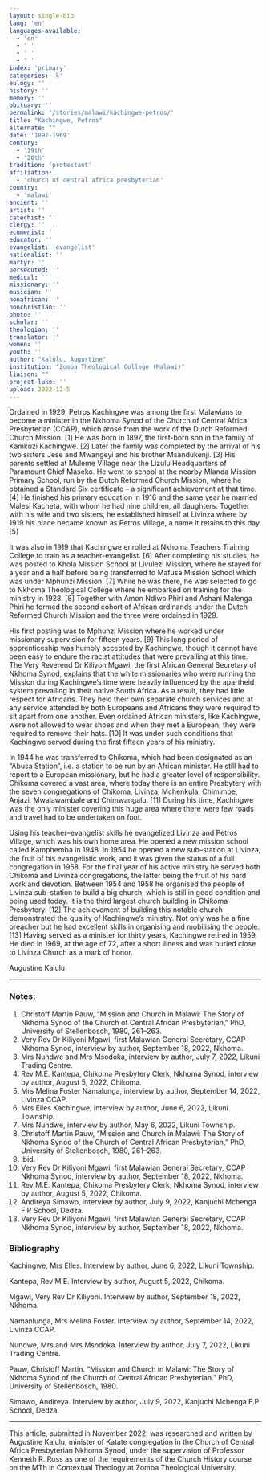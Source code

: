 ```yaml
---
layout: single-bio
lang: 'en'
languages-available:
  - 'en'
  - ' '
  - ' '
  - ' '
index: 'primary'
categories: 'k'
eulogy: ''
history: ''
memory: ''
obituary: ''
permalink: '/stories/malawi/kachingwe-petros/'
title: "Kachingwe, Petros"
alternate: ""
date: '1897-1969'
century:
  - '19th'
  - '20th'
tradition: 'protestant'
affiliation:
  - 'church of central africa presbyterian'
country:
  - 'malawi'
ancient: ''
artist: ''
catechist: ''
clergy: ''
ecumenist: ''
educator: ''
evangelist: 'evangelist'
nationalist: ''
martyr: ''
persecuted: ''
medical: ''
missionary: ''
musician: ''
nonafrican: ''
nonchristian: ''
photo: ''
scholar: ''
theologian: ''
translator: ''
women: ''
youth: ''
author: "Kalulu, Augustine"
institution: "Zomba Theological College (Malawi)"
liaison: ""
project-luke: ''
upload: 2022-12-5
---
```


Ordained in 1929, Petros Kachingwe was among the first Malawians to become a minister in the Nkhoma Synod of the Church of Central Africa Presbyterian (CCAP), which arose from the work of the Dutch Reformed Church Mission. [1] He was born in 1897, the first-born son in the family of Kamkuzi Kachingwe. [2] Later the family was completed by the arrival of his two sisters Jese and Mwangeyi and his brother Msandukenji. [3] His parents settled at Muleme Village near the Lizulu Headquarters of Paramount Chief Maseko. He went to school at the nearby Mlanda Mission Primary School, run by the Dutch Reformed Church Mission, where he obtained a Standard Six certificate – a significant achievement at that time. [4] He finished his primary education in 1916 and the same year he married Malesi Kacheta, with whom he had nine children, all daughters. Together with his wife and two sisters, he established himself at Livinza where by 1919 his place became known as Petros Village, a name it retains to this day. [5]

It was also in 1919 that Kachingwe enrolled at Nkhoma Teachers Training College to train as a teacher-evangelist. [6] After completing his studies, he was posted to Khola Mission School at Livulezi Mission, where he stayed for a year and a half before being transferred to Mafusa Mission School which was under Mphunzi Mission. [7] While he was there, he was selected to go to Nkhoma Theological College where he embarked on training for the ministry in 1928. [8] Together with Amon Ndiwo Phiri and Ashani Malenga Phiri he formed the second cohort of African ordinands under the Dutch Reformed Church Mission and the three were ordained in 1929.

His first posting was to Mphunzi Mission where he worked under missionary supervision for fifteen years. [9] This long period of apprenticeship was humbly accepted by Kachingwe, though it cannot have been easy to endure the racist attitudes that were prevailing at this time. The Very Reverend Dr Kiliyon Mgawi, the first African General Secretary of Nkhoma Synod, explains that the white missionaries who were running the Mission during Kachingwe’s time were heavily influenced by the apartheid system prevailing in their native South Africa. As a result, they had little respect for Africans. They held their own separate church services and at any service attended by both Europeans and Africans they were required to sit apart from one another. Even ordained African ministers, like Kachingwe, were not allowed to wear shoes and when they met a European, they were required to remove their hats. [10] It was under such conditions that Kachingwe served during the first fifteen years of his ministry.

In 1944 he was transferred to Chikoma, which had been designated as an “Abusa Station”, i.e. a station to be run by an African minister. He still had to report to a European missionary, but he had a greater level of responsibility. Chikoma covered a vast area, where today there is an entire Presbytery with the seven congregations of Chikoma, Livinza, Mchenkula, Chimimbe, Anjazi, Mwalawambale and Chimwangalu. [11] During his time, Kachingwe was the only minister covering this huge area where there were few roads and travel had to be undertaken on foot.

Using his teacher–evangelist skills he evangelized Livinza and Petros Village, which was his own home area. He opened a new mission school called Kamphemba in 1948. In 1954 he opened a new sub–station at Livinza, the fruit of his evangelistic work, and it was given the status of a full congregation in 1958. For the final year of his active ministry he served both Chikoma and Livinza congregations, the latter being the fruit of his hard work and devotion. Between 1954 and 1958 he organised the people of Livinza sub–station to build a big church, which is still in good condition and being used today. It is the third largest church building in Chikoma Presbytery. [12] The achievement of building this notable church demonstrated the quality of Kachingwe’s ministry. Not only was he a fine preacher but he had excellent skills in organising and mobilising the people. [13] Having served as a minister for thirty years, Kachingwe retired in 1959. He died in 1969, at the age of 72, after a short illness and was buried close to Livinza Church as a mark of honor.

Augustine Kalulu

---

### Notes:

1. Christoff Martin Pauw, “Mission and Church in Malawi: The Story of Nkhoma Synod of the Church of Central African Presbyterian,” PhD, University of Stellenbosch, 1980, 261–263.
2. Very Rev Dr Kiliyoni Mgawi, first Malawian General Secretary, CCAP Nkhoma Synod, interview by author, September 18, 2022, Nkhoma.
3. Mrs Nundwe and Mrs Msodoka, interview by author, July 7, 2022, Likuni Trading Centre.
4. Rev M.E. Kantepa, Chikoma Presbytery Clerk, Nkhoma Synod, interview by author, August 5, 2022, Chikoma.
5. Mrs Melina Foster Namalunga, interview by author, September 14, 2022, Livinza CCAP.
6. Mrs Elles Kachingwe, interview by author, June 6, 2022, Likuni Township.
7. Mrs Nundwe, interview by author, May 6, 2022, Likuni Township.
8. Christoff Martin Pauw, “Mission and Church in Malawi: The Story of Nkhoma Synod of the Church of Central African Presbyterian,” PhD, University of Stellenbosch, 1980, 261–263.
9. Ibid.
10. Very Rev Dr Kiliyoni Mgawi, first Malawian General Secretary, CCAP Nkhoma Synod, interview by author, September 18, 2022, Nkhoma.
11. Rev M.E. Kantepa, Chikoma Presbytery Clerk, Nkhoma Synod, interview by author, August 5, 2022, Chikoma.
12. Andireya Simawo, interview by author, July 9, 2022, Kanjuchi Mchenga F.P School, Dedza.
13. Very Rev Dr Kiliyoni Mgawi, first Malawian General Secretary, CCAP Nkhoma Synod, interview by author, September 18, 2022, Nkhoma.

### Bibliography

Kachingwe, Mrs Elles. Interview by author, June 6, 2022, Likuni Township.

Kantepa, Rev M.E. Interview by author, August 5, 2022, Chikoma.

Mgawi, Very Rev Dr Kiliyoni. Interview by author, September 18, 2022, Nkhoma.

Namanlunga, Mrs Melina Foster. Interview by author, September 14, 2022, Livinza CCAP.

Nundwe, Mrs and Mrs Msodoka. Interview by author, July 7, 2022, Likuni Trading Centre.

Pauw, Christoff Martin. “Mission and Church in Malawi: The Story of Nkhoma Synod of the Church of Central African Presbyterian.” PhD, University of Stellenbosch, 1980.

Simawo, Andireya. Interview by author, July 9, 2022, Kanjuchi Mchenga F.P School, Dedza.

---

This article, submitted in November 2022, was researched and written by Augustine Kalulu, minister of Katate congregation in the Church of Central Africa Presbyterian Nkhoma Synod, under the supervision of Professor Kenneth R. Ross as one of the requirements of the Church History course on the MTh in Contextual Theology at Zomba Theological University.
